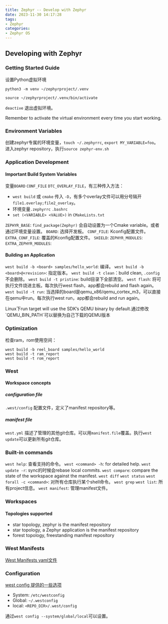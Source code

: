 ```yaml
---
title: Zephyr -- Develop with Zephyr
date: 2023-11-30 14:17:28
tags:
- Zephyr
categories:
- Zephyr OS
---
```


## Developing with Zephyr

### Getting Started Guide

设置Python虚拟环境

`python3 -m venv ~/zephyrproject/.venv`

`source ~/zephyrproject/.venv/bin/activate`

`deactive` 退出虚拟环境。

<p class="note note-info">Remember to activate the virtual environment every time you start working.</p>

### Environment Variables

创建zephyr专属的环境变量，`touch ~/.zephyrrc`, `export MY_VARIABLE=foo`。
进入zephyr repository，执行`source zephyr-env.sh`

### Application Development

#### Important Build System Variables

变量`BOARD` `CONF_FILE` `DTC_OVERLAY_FILE`，有三种传入方法：

- `west build` 或 `cmake` 传入 `-D`，有多个overlay文件可以用分号隔开`file1.overlay;file2_overlay`。
- 环境变量`.zephyrrc` `.bashrc`
- `set (<VARIABLE> <VALUE>)` in `CMakeLists.txt`

`ZEPHYR_BASE`: `find_package(Zephyr)` 会自动设置为一个Cmake variable。或者通过环境变量设置。
`BOARD`: 选择开发板。
`CONF_FILE`: Kconfig配置文件。
`EXTRA_CONF_FILE`: 覆盖的Kconfig配置文件。
`SHIELD`:
`ZEPHYR_MODULES`:
`EXTRA_ZEPHYR_MODULES`:

#### Building an Application

`west build -b <board> samples/hello_world`: 编译。
`west build -b <board>@<revision>`: 指定版本。
`west build -t clean`：build clean, `.config`不会删除。
`west build -t pristine`: build目录下全部清空。
`west flash`: 将可执行文件烧进主板。每次执行west flash，app都会rebuild and flash again。
`west build -t run`: 当选择的board是qemu_x86/qemu_cortex_m3，可以直接在qemu中run。每次执行west run，app都会rebuild and run again。

<p class="note note-info">Linux下run target will use the SDK’s QEMU binary by default.通过修改`QEMU_BIN_PATH`可以替换为自己下载的QEMU版本</p>

### Optimization

检查ram，rom使用空间：

```shell
west build -b reel_board samples/hello_world
west build -t ram_report
west build -t rom_report
```

### West

#### Workspace concepts

##### configuration file

`.west/config` 配置文件，定义了manifest repository等。

##### manifest file

`west.yml` 描述了管理的其他git仓库。可以用`manifest.file`覆盖。执行`west update`可以更新所有git仓库。

### Built-in commands

`west help`: 查看支持的命令。
`west <command> -h`: for detailed help.
`west update -r`: sync的时候会rebase local commits.
`west compare`: compare the state of the workspace against the manifest.
`west diff`
`west status`
`west forall -c <command>`: 对所有仓库执行某个shell命令。
`west grep`
`west list`: 所有project信息。
`west manifest`: 管理manifest文件。

### Workspaces

#### Topologies supported

- star topology, zephyr is the manifest repository
- star topology, a Zephyr application is the manifest repository
- forest topology, freestanding manifest repository

### West Manifests

[West Manifests yaml文件](https://docs.zephyrproject.org/latest/develop/west/manifest.html#)

### Configuration

[west config 提供的一些选项](https://docs.zephyrproject.org/latest/develop/west/config.html)

- System: `/etc/westconfig`
- Global: `~/.westconfig`
- local: `<REPO_DIR>/.west/config`

通过`west config --system/global/local`可以设置。
